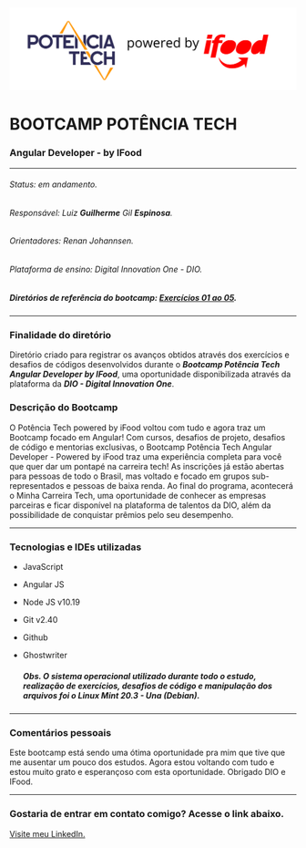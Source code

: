 ![Potencia-tech](./img/potencia-tech.png "Potência Tech")
  # BOOTCAMP POTÊNCIA TECH
### Angular Developer - by IFood

---

###### Status: em andamento.
###### Responsável: Luiz **Guilherme** Gil **Espinosa**.
###### Orientadores: Renan Johannsen.
###### Plataforma de ensino: Digital Innovation One - DIO.
##### Diretórios de referência do bootcamp: [Exercícios 01 ao 05](https://github.com/digitalinnovationone/javascript-developer-m1 "pastas 01 e 02").
---
### Finalidade do diretório

Diretório criado para registrar os avanços obtidos através dos exercícios e desafios de códigos desenvolvidos durante o ***Bootcamp Potência Tech Angular Developer by IFood***, uma oportunidade disponibilizada através da plataforma da ***DIO - Digital Innovation One***.

### Descrição do Bootcamp

O Potência Tech powered by iFood voltou com tudo e agora traz um Bootcamp focado em Angular! Com cursos, desafios de projeto, desafios de código e mentorias exclusivas, o Bootcamp Potência Tech Angular Developer - Powered by iFood traz uma experiência completa para você que quer dar um pontapé na carreira tech! As inscrições já estão abertas para pessoas de todo o Brasil, mas voltado e focado em grupos sub-representados e pessoas de baixa renda. Ao final do programa, acontecerá o Minha Carreira Tech, uma oportunidade de conhecer as empresas parceiras e ficar disponível na plataforma de talentos da DIO, além da possibilidade de conquistar prêmios pelo seu desempenho.

---
### Tecnologias e IDEs utilizadas

- JavaScript
- Angular JS
- Node JS	v10.19
- Git	v2.40
- Github
- Ghostwriter
  
  ##### Obs. O sistema operacional utilizado durante todo o estudo, realização de exercícios, desafios de código e manipulação dos arquivos foi o Linux Mint 20.3 - Una (Debian).
---

### Comentários pessoais

Este bootcamp está sendo uma ótima oportunidade pra mim que tive que me ausentar um pouco dos estudos. Agora estou voltando com tudo e estou muito grato e esperançoso com esta oportunidade. Obrigado DIO e IFood.

---
### Gostaria de entrar em contato comigo? Acesse o link abaixo.

[Visite meu LinkedIn.](https://www.linkedin.com/in/guilherme-espinosa/ "Perfil do LinkedIn")